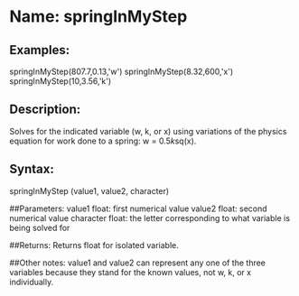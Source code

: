 # Name: springInMyStep

## Examples:
springInMyStep(807.7,0.13,'w')
springInMyStep(8.32,600,'x')
springInMyStep(10,3.56,'k')

## Description:
Solves for the indicated variable (w, k, or x) using variations of the physics equation for work done to a spring: w = 0.5*k*sq(x).

## Syntax:
springInMyStep (value1, value2, character)

##Parameters: 
value1      float: first numerical value
value2      float: second numerical value
character   float: the letter corresponding to what variable is being solved for

##Returns:
Returns float for isolated variable.

##Other notes:
value1 and value2 can represent any one of the three variables because they stand for the known values, not w, k, or x individually.
